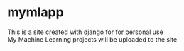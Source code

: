 # mymlapp
This is a site created with django for for personal use  
My Machine Learning projects will be uploaded to the site

